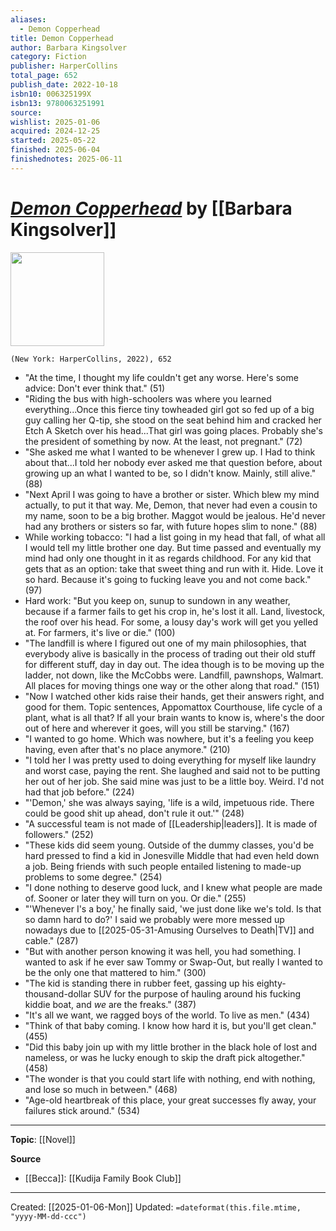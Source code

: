 ```yaml
---
aliases:
  - Demon Copperhead
title: Demon Copperhead
author: Barbara Kingsolver
category: Fiction
publisher: HarperCollins
total_page: 652
publish_date: 2022-10-18
isbn10: 006325199X
isbn13: 9780063251991
source: 
wishlist: 2025-01-06
acquired: 2024-12-25
started: 2025-05-22
finished: 2025-06-04
finishednotes: 2025-06-11
---
```

# *[Demon Copperhead]()* by [[Barbara Kingsolver]]

<img src="http://books.google.com/books/content?id=bMxZEAAAQBAJ&printsec=frontcover&img=1&zoom=1&edge=curl&source=gbs_api" width=150>

`(New York: HarperCollins, 2022), 652`

- "At the time, I thought my life couldn't get any worse. Here's some advice: Don't ever think that." (51)
- "Riding the bus with high-schoolers was where you learned everything...Once this fierce tiny towheaded girl got so fed up of a big guy calling her Q-tip, she stood on the seat behind him and cracked her Etch A Sketch over his head...That girl was going places. Probably she's the president of something by now. At the least, not pregnant." (72)
- "She asked me what I wanted to be whenever I grew up. I Had to think about that...I told her nobody ever asked me that question before, about growing up an what I wanted to be, so I didn't know. Mainly, still alive." (88)
- "Next April I was going to have a brother or sister. Which blew my mind actually, to put it that way. Me, Demon, that never had even a cousin to my name, soon to be a big brother. Maggot would be jealous. He'd never had any brothers or sisters so far, with future hopes slim to none." (88)
- While working tobacco: "I had a list going in my head that fall, of what all I would tell my little brother one day. But time passed and eventually my mind had only one thought in it as regards childhood. For any kid that gets that as an option: take that sweet thing and run with it. Hide. Love it so hard. Because it's going to fucking leave you and not come back." (97)
- Hard work: "But you keep on, sunup to sundown in any weather, because if a farmer fails to get his crop in, he's lost it all. Land, livestock, the roof over his head. For some, a lousy day's work will get you yelled at. For farmers, it's live or die." (100)
- "The landfill is where I figured out one of my main philosophies, that everybody alive is basically in the process of trading out their old stuff for different stuff, day in day out. The idea though is to be moving up the ladder, not down, like the McCobbs were. Landfill, pawnshops, Walmart. All places for moving things one way or the other along that road." (151)
- "Now I watched other kids raise their hands, get their answers right, and good for them. Topic sentences, Appomattox Courthouse, life cycle of a plant, what is all that? If all your brain wants to know is, where's the door out of here and wherever it goes, will you still be starving." (167)
- "I wanted to go home. Which was nowhere, but it's a feeling you keep having, even after that's no place anymore." (210)
- "I told her I was pretty used to doing everything for myself like laundry and worst case, paying the rent. She laughed and said not to be putting her out of her job. She said mine was just to be a little boy. Weird. I'd not had that job before." (224)
- "'Demon,' she was always saying, 'life is a wild, impetuous ride. There could be good shit up ahead, don't rule it out.'" (248)
- "A successful team is not made of [[Leadership|leaders]]. It is made of followers." (252)
- "These kids did seem young. Outside of the dummy classes, you'd be hard pressed to find a kid in Jonesville Middle that had even held down a job. Being friends with such people entailed listening to made-up problems to some degree." (254)
- "I done nothing to deserve good luck, and I knew what people are made of. Sooner or later they will turn on you. Or die." (255)
- "'Whenever I's a boy,' he finally said, 'we just done like we's told. Is that so damn hard to do?' I said we probably were more messed up nowadays due to [[2025-05-31-Amusing Ourselves to Death|TV]] and cable." (287)
- "But with another person knowing it was hell, you had something. I wanted to ask if he ever saw Tommy or Swap-Out, but really I wanted to be the only one that mattered to him." (300)
- "The kid is standing there in rubber feet, gassing up his eighty-thousand-dollar SUV for the purpose of hauling around his fucking kiddie boat, and *we* are the freaks." (387)
- "It's all we want, we ragged boys of the world. To live as men." (434)
- "Think of that baby coming. I know how hard it is, but you'll get clean." (455)
- "Did this baby join up with my little brother in the black hole of lost and nameless, or was he lucky enough to skip the draft pick altogether." (458)
- "The wonder is that you could start life with nothing, end with nothing, and lose so much in between." (468)
- "Age-old heartbreak of this place, your great successes fly away, your failures stick around." (534)

--- 
**Topic**: [[Novel]]

**Source**
- [[Becca]]: [[Kudija Family Book Club]]
 
---
Created: [[2025-01-06-Mon]]
Updated: `=dateformat(this.file.mtime, "yyyy-MM-dd-ccc")`